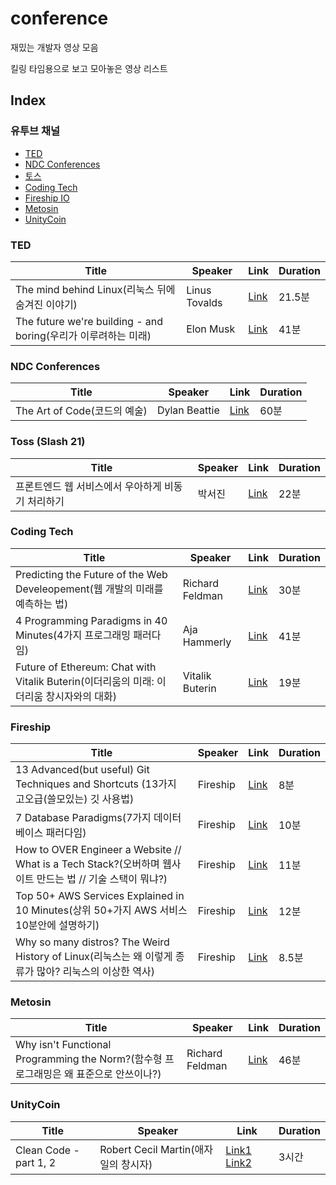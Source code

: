 # conference
재밌는 개발자 영상 모음

킬링 타임용으로 보고 모아놓은 영상 리스트

## Index 
### 유투브 채널
 - [TED](#TED)
 - [NDC Conferences](#NDC-Conferences)
 - [토스](#Toss)
 - [Coding Tech](#Coding-Tech)
 - [Fireship IO](#Fireship-IO)
 - [Metosin](#Metosin)
 - [UnityCoin](#UnityCoin)


### TED
| Title | Speaker | Link | Duration |
| ----- | ------- | ---- | -------- |
| The mind behind Linux(리눅스 뒤에 숨겨진 이야기) | Linus Tovalds | [Link](https://www.youtube.com/watch?v=o8NPllzkFhE) | 21.5분 |
| The future we're building - and boring(우리가 이루려하는 미래) | Elon Musk | [Link](https://www.youtube.com/watch?v=zIwLWfaAg-8) | 41분 |

### NDC Conferences
| Title | Speaker | Link | Duration |
| ----- | ------- | ---- | -------- |
| The Art of Code(코드의 예술) | Dylan Beattie | [Link](https://www.youtube.com/watch?v=6avJHaC3C2U&t=5s) | 60분 |


### Toss (Slash 21)
| Title | Speaker | Link | Duration |
| ----- | ------- | ---- | -------- |
| 프론트엔드 웹 서비스에서 우아하게 비동기 처리하기 | 박서진 | [Link](https://www.youtube.com/watch?v=FvRtoViujGg) | 22분 |



### Coding Tech
| Title | Speaker | Link | Duration |
| ----- | ------- | ---- | -------- |
| Predicting the Future of the Web Develeopement(웹 개발의 미래를 예측하는 법) | Richard Feldman | [Link](https://www.youtube.com/watch?v=24tQRwIRP_w) | 30분 |
| 4 Programming Paradigms in 40 Minutes(4가지 프로그래밍 패러다임) | Aja Hammerly | [Link](https://www.youtube.com/watch?v=cgVVZMfLjEI) | 41분 |
| Future of Ethereum: Chat with Vitalik Buterin(이더리움의 미래: 이더리움 창시자와의 대화) | Vitalik Buterin | [Link](https://www.youtube.com/watch?v=TjYYMrY3Tis) | 19분 |

### Fireship
| Title | Speaker | Link | Duration |
| ----- | ------- | ---- | -------- |
| 13 Advanced(but useful) Git Techniques and Shortcuts (13가지 고오급(쓸모있는) 깃 사용법) | Fireship | [Link](https://www.youtube.com/watch?v=ecK3EnyGD8o) | 8분 |
| 7 Database Paradigms(7가지 데이터베이스 패러다임) | Fireship | [Link](https://www.youtube.com/watch?v=W2Z7fbCLSTw) | 10분 |
| How to OVER Engineer a Website // What is a Tech Stack?(오버하며 웹사이트 만드는 법 // 기술 스택이 뭐냐?) | Fireship | [Link](https://www.youtube.com/watch?v=Sxxw3qtb3_g) | 11분 |
| Top 50+ AWS Services Explained in 10 Minutes(상위 50+가지 AWS 서비스 10분안에 설명하기) | Fireship | [Link](https://www.youtube.com/watch?v=JIbIYCM48to) | 12분 |
| Why so many distros? The Weird History of Linux(리눅스는 왜 이렇게 종류가 많아? 리눅스의 이상한 역사) | Fireship | [Link](https://www.youtube.com/watch?v=ShcR4Zfc6Dw&t=390s) | 8.5분

### Metosin
| Title | Speaker | Link | Duration |
| ----- | ------- | ---- | -------- |
| Why isn't Functional Programming the Norm?(함수형 프로그래밍은 왜 표준으로 안쓰이나?) | Richard Feldman | [Link](https://www.youtube.com/watch?v=QyJZzq0v7Z4) | 46분 |

### UnityCoin
| Title | Speaker | Link | Duration |
| ----- | ------- | ---- | -------- |
| Clean Code - part 1, 2 | Robert Cecil Martin(애자일의 창시자) | [Link1](https://www.youtube.com/watch?v=7EmboKQH8lM) [Link2](https://www.youtube.com/watch?v=2a_ytyt9sf8)| 3시간 |
